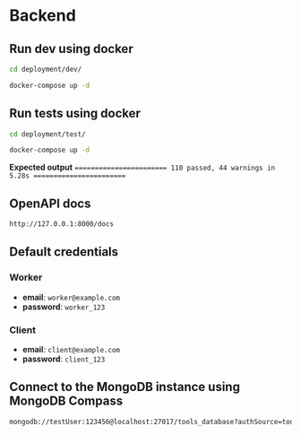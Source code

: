 # Backend

## Run dev using docker

```sh
cd deployment/dev/
```
```sh
docker-compose up -d
```

## Run tests using docker
```sh
cd deployment/test/
```
```sh
docker-compose up -d
```

**Expected output** `======================= 110 passed, 44 warnings in 5.28s =======================`


## OpenAPI docs
```sh
http://127.0.0.1:8000/docs
```

## Default credentials

### Worker
- **email**: `worker@example.com`
- **password**:  `worker_123`

### Client
- **email**: `client@example.com`
- **password**:  `client_123`

## Connect to the MongoDB instance using MongoDB Compass
```sh
mongodb://testUser:123456@localhost:27017/tools_database?authSource=tools_database
```
